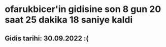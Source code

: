 # ofarukbicer'in gidisine son 8 gun 20 saat 25 dakika 18 saniye kaldi

## Gidis tarihi: 30.09.2022 :(